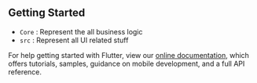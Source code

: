 
## Getting Started
  
  - `Core` : Represent the all business logic
  - `src` : Represent all UI related stuff 

For help getting started with Flutter, view our
[online documentation](https://flutter.dev/docs), which offers tutorials,
samples, guidance on mobile development, and a full API reference.
